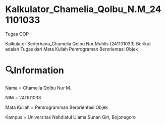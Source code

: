 # Kalkulator_Chamelia_Qolbu_N.M_241101033
Tugas OOP

Kalkulator Sederhana_Chamelia Qolbu Nur Muhlis (241101033)
Berikut adalah Tugas dari Mata Kuliah Pemrograman Berorientasi Objek

# 🔍Information
Nama = Chamelia Qolbu Nur M.

NIM = 241101033

Mata Kuliah = Pemrogramman Berorientasi Objek

Kampus = Universitas Nahdlatul Ulama Sunan Giri, Bojonegoro

